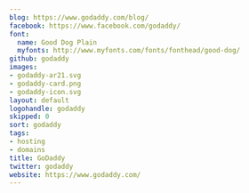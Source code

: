 ```yaml
---
blog: https://www.godaddy.com/blog/
facebook: https://www.facebook.com/godaddy/
font:
  name: Good Dog Plain
  myfonts: http://www.myfonts.com/fonts/fonthead/good-dog/
github: godaddy
images:
- godaddy-ar21.svg
- godaddy-card.png
- godaddy-icon.svg
layout: default
logohandle: godaddy
skipped: 0
sort: godaddy
tags:
- hosting
- domains
title: GoDaddy
twitter: godaddy
website: https://www.godaddy.com/
---
```

